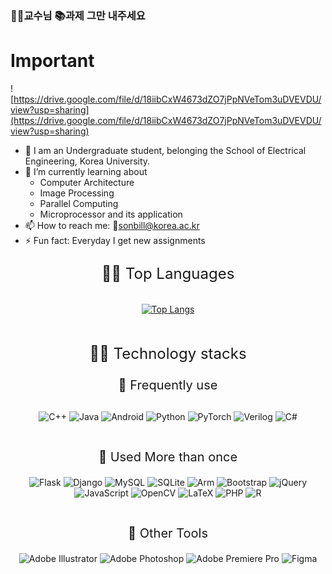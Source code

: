 ### 👨‍🏫교수님 📚과제 그만 내주세요

# Important
![https://drive.google.com/file/d/18iibCxW4673dZO7jPpNVeTom3uDVEVDU/view?usp=sharing](https://drive.google.com/file/d/18iibCxW4673dZO7jPpNVeTom3uDVEVDU/view?usp=sharing)


- 🔭 I am an Undergraduate student, belonging the School of Electrical Engineering, Korea University.
- 🌱 I’m currently learning about
    * Computer Architecture
    * Image Processing
    * Parallel Computing
    * Microprocessor and its application
- 📫 How to reach me: 📧sonbill@korea.ac.kr
- ⚡ Fun fact: Everyday I get new assignments

<div align="center" style="padding-bottom:10px">
  <p style="padding-bottom:10px; font-size:24px">👨‍💻 Top Languages</p>

   [![Top Langs](https://github-readme-stats.vercel.app/api/top-langs/?username=BrawnyClover)](https://github.com/BrawnyClover/github-readme-stats)
</div>
<div align="center" style="padding-bottom:10px">
    <p style="font-size:24px">👨‍💻 Technology stacks</p>
    <p style="font-size:20px; padding-bottom:10px">🔭 Frequently use</p>
<div style="padding-bottom:10px">

   ![C++](https://img.shields.io/badge/c++-%2300599C.svg?style=for-the-badge&logo=c%2B%2B&logoColor=white)
   ![Java](https://img.shields.io/badge/java-%23ED8B00.svg?style=for-the-badge&logo=java&logoColor=white) ![Android](https://img.shields.io/badge/Android-3DDC84?style=for-the-badge&logo=android&logoColor=white)
   ![Python](https://img.shields.io/badge/python-3670A0?style=for-the-badge&logo=python&logoColor=ffdd54)
   ![PyTorch](https://img.shields.io/badge/PyTorch-%23EE4C2C.svg?style=for-the-badge&logo=PyTorch&logoColor=white) 
   ![Verilog](https://img.shields.io/badge/Verilog-%2300599C.svg?style=for-the-badge&logo=V&logoColor=white)
   ![C#](https://img.shields.io/badge/c%23-%23239120.svg?style=for-the-badge&logo=c-sharp&logoColor=white) 

</div>
<p style="font-size:20px">🌱 Used More than once</p>
<div style="padding-bottom:10px">

   ![Flask](https://img.shields.io/badge/flask-%23000.svg?style=for-the-badge&logo=flask&logoColor=white)
   ![Django](https://img.shields.io/badge/django-%23092E20.svg?style=for-the-badge&logo=django&logoColor=white)
   ![MySQL](https://img.shields.io/badge/mysql-%2300f.svg?style=for-the-badge&logo=mysql&logoColor=white)
   ![SQLite](https://img.shields.io/badge/sqlite-%2307405e.svg?style=for-the-badge&logo=sqlite&logoColor=white)
   ![Arm](https://img.shields.io/badge/arm-%23000.svg?style=for-the-badge&logo=arm&logoColor=white)
   ![Bootstrap](https://img.shields.io/badge/bootstrap-%23563D7C.svg?style=for-the-badge&logo=bootstrap&logoColor=white)
    ![jQuery](https://img.shields.io/badge/jquery-%230769AD.svg?style=for-the-badge&logo=jquery&logoColor=white)
    ![JavaScript](https://img.shields.io/badge/javascript-%23323330.svg?style=for-the-badge&logo=javascript&logoColor=%23F7DF1E)
    ![OpenCV](https://img.shields.io/badge/opencv-%23white.svg?style=for-the-badge&logo=opencv&logoColor=white)
   	![LaTeX](https://img.shields.io/badge/latex-%23008080.svg?style=for-the-badge&logo=latex&logoColor=white)
       ![PHP](https://img.shields.io/badge/php-%23777BB4.svg?style=for-the-badge&logo=php&logoColor=white)
       ![R](https://img.shields.io/badge/r-%23276DC3.svg?style=for-the-badge&logo=r&logoColor=white)
</div>

<p style="font-size:20px">👯 Other Tools</p>
<div style="padding-bottom:10px">

 ![Adobe Illustrator](https://img.shields.io/badge/adobe%20illustrator-%23FF9A00.svg?style=for-the-badge&logo=adobe%20illustrator&logoColor=white)
![Adobe Photoshop](https://img.shields.io/badge/adobe%20photoshop-%2331A8FF.svg?style=for-the-badge&logo=adobe%20photoshop&logoColor=white)
![Adobe Premiere Pro](https://img.shields.io/badge/Adobe%20Premiere%20Pro-9999FF.svg?style=for-the-badge&logo=Adobe%20Premiere%20Pro&logoColor=white)
![Figma](https://img.shields.io/badge/figma-%23F24E1E.svg?style=for-the-badge&logo=figma&logoColor=white)

</div>

</div>
   
<!--
**BrawnyClover/BrawnyClover** is a ✨ _special_ ✨ repository because its `README.md` (this file) appears on your GitHub profile.

Here are some ideas to get you started:

- 🔭 I’m currently working on ...
- 🌱 I’m currently learning ...
- 👯 I’m looking to collaborate on ...
- 🤔 I’m looking for help with ...
- 💬 Ask me about ...
- 📫 How to reach me: ...
- 😄 Pronouns: ...
- ⚡ Fun fact: ...
-->
